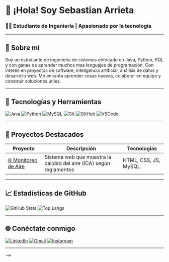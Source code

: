 # 👋 ¡Hola! Soy Sebastian Arrieta

### 🧑‍💻  Estudiante de Ingeniería | Apasionado por la tecnología

---

## 🚀 Sobre mí

Soy un estudiante de ingenieria de sistemas enfocado en Java, Python, SQL y con ganas de aprender muchos mas lenguajes de programación. Con interés en proyectos de software, inteligencia artificial, análisis de datos y desarrollo web. Me encanta aprender cosas nuevas, colaborar en equipo y construir soluciones útiles.

---

## 🧰 Tecnologías y Herramientas

![Java](https://img.shields.io/badge/Java-ED8B00?style=for-the-badge&logo=java&logoColor=white)
![Python](https://img.shields.io/badge/Python-3776AB?style=for-the-badge&logo=python&logoColor=white)
![MySQL](https://img.shields.io/badge/MySQL-00758F?style=for-the-badge&logo=mysql&logoColor=white)
![Git](https://img.shields.io/badge/Git-F05032?style=for-the-badge&logo=git&logoColor=white)
![GitHub](https://img.shields.io/badge/GitHub-181717?style=for-the-badge&logo=github&logoColor=white)
![VSCode](https://img.shields.io/badge/VS%20Code-007ACC?style=for-the-badge&logo=visual-studio-code&logoColor=white)

---

## 📂 Proyectos Destacados

| Proyecto | Descripción | Tecnologías |
|---------|-------------|-------------|
| [🌐 Monitoreo de Aire](https://github.com/TuUsuario/NOMBRE_REPO) | Sistema web que muestra la calidad del aire (ICA) según reglamentos | HTML, CSS, JS, MySQL |

---

## 📈 Estadísticas de GitHub

![GitHub Stats](https://github-readme-stats.vercel.app/api?username=TuUsuario&show_icons=true&theme=radical)
![Top Langs](https://github-readme-stats.vercel.app/api/top-langs/?username=TuUsuario&layout=compact&theme=radical)

---

## 🌐 Conéctate conmigo

[![LinkedIn](https://img.shields.io/badge/LinkedIn-blue?style=flat&logo=linkedin&logoColor=white)](https://www.linkedin.com/in/TuUsuario/)
[![Gmail](https://img.shields.io/badge/Gmail-red?style=flat&logo=gmail&logoColor=white)](mailto:tuemail@gmail.com)
[![Instagram](https://img.shields.io/badge/Instagram-E4405F?style=flat&logo=instagram&logoColor=white)](https://instagram.com/TuUsuario)

---


-->
